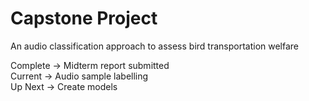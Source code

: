 # Capstone Project
An audio classification approach to assess bird transportation welfare


Complete -> Midterm report submitted\
Current -> Audio sample labelling\
Up Next -> Create models
